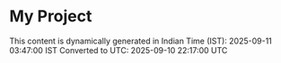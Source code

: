 # My Project

This content is dynamically generated in Indian Time (IST): 2025-09-11 03:47:00 IST
Converted to UTC: 2025-09-10 22:17:00 UTC
